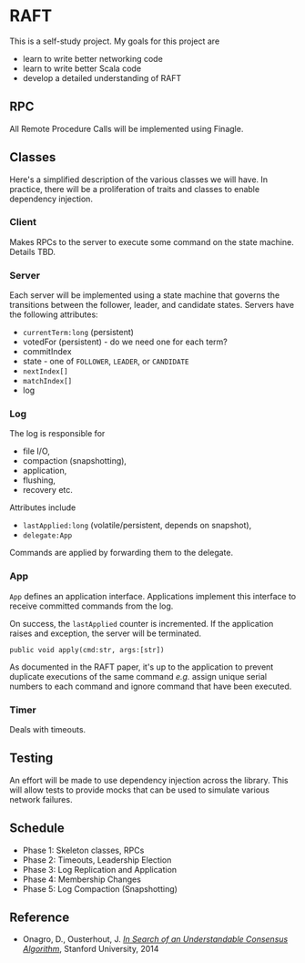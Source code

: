 # RAFT

This is a self-study project. My goals for this project are

- learn to write better networking code
- learn to write better Scala code
- develop a detailed understanding of RAFT

## RPC

All Remote Procedure Calls will be implemented using Finagle.

## Classes

Here's a simplified description of the various classes we will have. In practice, there will be a proliferation of
traits and classes to enable dependency injection.

### Client

Makes RPCs to the server to execute some command on the state machine. Details
TBD.

### Server

Each server will be implemented using a state machine that governs the
transitions between the follower, leader, and candidate states. Servers have
the following attributes:

  - `currentTerm:long` (persistent)
  - votedFor (persistent) - do we need one for each term?
  - commitIndex
  - state - one of `FOLLOWER`, `LEADER`, or `CANDIDATE`
  - `nextIndex[]`
  - `matchIndex[]`
  - log

### Log

The log is responsible for

  - file I/O,
  - compaction (snapshotting),
  - application,
  - flushing,
  - recovery etc.

Attributes include

  - `lastApplied:long` (volatile/persistent, depends on snapshot),
  - `delegate:App`

Commands are applied by forwarding them to the delegate.

### App

`App` defines an application interface. Applications implement this interface
to receive committed commands from the log.

On success, the `lastApplied` counter is incremented. If the application raises
and exception, the server will be terminated.

`public void apply(cmd:str, args:[str])`

As documented in the RAFT paper, it's up to the application to prevent
duplicate executions of the same command _e.g._ assign unique serial numbers to
each command and ignore command that have been executed.

### Timer

Deals with timeouts.

## Testing

An effort will be made to use dependency injection across the library. This will
allow tests to provide mocks that can be used to simulate various network failures.

## Schedule

- Phase 1: Skeleton classes, RPCs
- Phase 2: Timeouts, Leadership Election
- Phase 3: Log Replication and Application
- Phase 4: Membership Changes
- Phase 5: Log Compaction (Snapshotting)

## Reference

- Onagro, D., Ousterhout, J. [_In Search of an Understandable Consensus Algorithm_][raft], Stanford University, 2014

  [raft]: https://ramcloud.stanford.edu/wiki/download/attachments/11370504/raft.pdf
